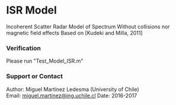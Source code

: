 # ISR Model
Incoherent Scatter Radar Model of Spectrum
Without collisions nor magnetic field effects
Based on [Kudeki and Milla, 2011]

### Verification
Please run "Test_Model_ISR.m"

### Support or Contact
Author: Miguel Martínez Ledesma (University of Chile)  
Email: miguel.martinez@ing.uchile.cl
Date: 2016-2017
